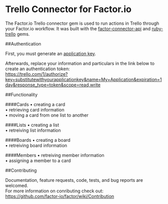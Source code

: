 Trello Connector for Factor.io
======================

The Factor.io Trello connector gem is used to run actions in Trello through your Factor.io workflow. It was built with the [factor-connector-api](https://github.com/factor-io/connector-api) and [ruby-trello](https://github.com/jeremytregunna/ruby-trello) gems.

##Authentication

First, you must generate an [application key](https://trello.com/1/appKey/generate).

Afterwards, replace your information and particulars in the link below to create an authentication token:<br />
<https://trello.com/1/authorize?key=substitutewithyourapplicationkey&name=My+Application&expiration=1day&response_type=token&scope=read,write>

##Functionality

####Cards
• creating a card<br />
• retrieving card information<br />
• moving a card from one list to another<br />

####Lists
• creating a list<br />
• retreiving list information<br />

####Boards
• creating a board<br />
• retreiving board information<br />

####Members
• retreiving member information<br />
• assigning a member to a card

##Contributing

Documentation, feature requests, code, tests, and bug reports are welcomed.<br />
For more information on conributing check out:<br />
https://github.com/factor-io/factor/wiki/Contribution
